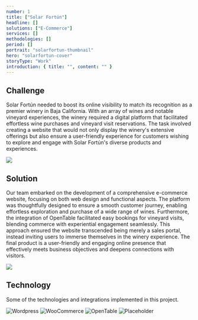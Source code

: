 ```yaml
---
number: 1
title: ["Solar Fortún"]
headline: []
solutions: ["E-Commerce"]
services: []
methodologies: []
period: []
portrait: "solarfortun-thumbnail"
hero: "solarfortun-cover"
storyType: "Work"
introduction: { title: "", content: "" }
---
```


## Challenge

Solar Fortún needed to boost its online visibility to match its recognition as a premier winery in Baja California. With an array of wines and notable vineyard experiences, the winery required a digital platform that facilitated effortless wine purchases and vineyard visit reservations. The task involved creating a website that would not only display the winery's extensive offerings but also ensure a user-friendly experience for customers wishing to explore and engage with Solar Fortún's diverse products and experiences.

![](/work/solarfortun-figure-01.jpg)

## Solution

Our team embarked on the development of a comprehensive e-commerce website, focusing on both web design and functional aspects. The platform was thoughtfully designed to ensure a smooth customer journey, enabling effortless exploration and purchase of a wide range of wines. Furthermore, the integration of OpenTable facilitated easy bookings for vineyard visits, blending commerce with experiential engagement seamlessly. This approach ensured the website transcended being merely a sales portal, instead inviting users to immerse themselves in the winery experience. The final product is a user-friendly and engaging online presence that effectively meets business objectives and deepens connections with visitors.

![](/work/solarfortun-figure-2.jpg)

## Technology

Some of the technologies and integrations implemented in this project.

<div class="story_story__mainContent__technologies__v5XXm">
  <div class="story_story__mainContent__technologies__images__6NSg5">
    <div>
      <img loading="lazy" src="/technologies/wordpress.svg" alt="Wordpress"/>
      <img loading="lazy" src="/technologies/woocommerce.svg" alt="WooCommerce"/>
      <img loading="lazy" src="/technologies/opentable.svg" alt="OpenTable"/>
      <img loading="lazy" src="/technologies/placeholder.svg" alt="Placeholder"/>
    </div>
  </div>
</div>
